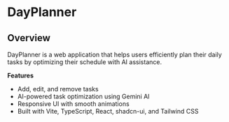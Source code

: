 # DayPlanner

## Overview

DayPlanner is a web application that helps users efficiently plan their daily tasks by optimizing their schedule with AI assistance.

**Features**

- Add, edit, and remove tasks
- AI-powered task optimization using Gemini AI
- Responsive UI with smooth animations
- Built with Vite, TypeScript, React, shadcn-ui, and Tailwind CSS

